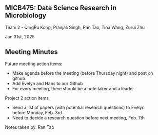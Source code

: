 ## MICB475: Data Science Research in Microbiology
Team 2 - QingRu Kong, Pranjali Singh, Ran Tao, Tina Wang, Zurui Zhu

Jan 31st, 2025 

## Meeting Minutes 

Future meeting action items:
- Make agenda before the meeting (before Thursday night) and post on github
- Add Evelyn and Hans to our Github
- For every meeting, there should be a note taker and a leader

Project 2 action items
- Send a list of papers (with potential research questions) to Evelyn before Monday, Feb. 3rd
- Need to decide a research question before next meeting, Feb. 7th

Notes taken by: Ran Tao
